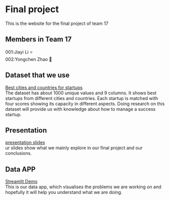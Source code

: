 # Final project
This is the website for the final project of team 17

## Members in Team 17

001:Jiayi Li    ⭐  
002:Yongchen Zhao   🌙  

## Dataset that we use

[Best cities and countries for startups](https://www.kaggle.com/datasets/ramjasmaurya/best-cities-and-countries-for-startups-in-2021)
<br>The dataset has about 1000 unique values and 9 columns. It shows best startups from different cities and countries. Each startup is matched with four scores showing its capacity in different aspects. Doing research on this dataset will provide us with knowledge about how to manage a success startup.

## Presentation

[presentation slides](team-17.pptx)
<br>ur slides show what we mainly explore in our final project and our conclusions.
## Data APP
 
 [Streamlit Demo](https://nuonuo-73-final-project-team-17-final-project-qcicun.streamlit.app/)
 <br>This is our data app, which visualises the problems we are working on and hopefully it will help you understand what we are doing.
